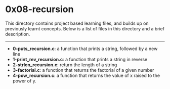 # 0x08-recursion
This directory contains project based learning files, and builds up on previously learnt concepts.
Below is a list of files in this directory and a brief description.

---
- **0-puts_recursion.c**: a function that prints a string, followed by a new line
- **1-print_rev_recursion.c**: a function that prints a string in reverse
- **2-strlen_recursion.c**: return the length of a string
- **3-factorial.c**: a function that returns the factorial of a given number
- **4-pow_recursion.c**: a function that returns the value of x raised to the power of y.

